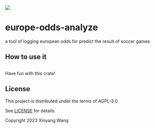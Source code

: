![](https://github.com/wangxinyang/europe-odds-analyze/workflows/build/badge.svg)

# europe-odds-analyze

a tool of logging european odds for predict the result of soccer games

## How to use it

```bash

```

Have fun with this crate!

## License

This project is distributed under the terms of AGPL-3.0.

See [LICENSE](https://github.com/wangxinyang/europe-odds-analyze/blob/main/License) for details.

Copyright 2023 Xinyang Wang
